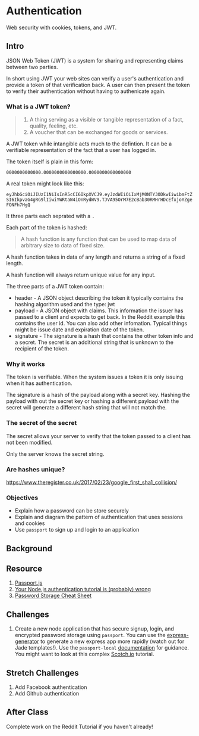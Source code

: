 # Authentication

Web security with cookies, tokens, and JWT.

## Intro

JSON Web Token (JWT) is a system for sharing and representing claims between
two parties.

In short using JWT your web sites can verify a user's authentication and
provide a token of that verification back. A user can then present the
token to verify their authentication without having to authenicate again.

### What is a JWT token?

> 1. A thing serving as a visible or tangible representation of a fact,
> quality, feeling, etc.
> 2. A voucher that can be exchanged for goods or services.

A JWT token while intangible acts much to the defintion. It can be a
verifiable representation of the fact that a user has logged in.

The token itself is plain in this form:

`0000000000000.0000000000000000.0000000000000000`

A real token might look like this:

`eyJhbGciOiJIUzI1NiIsInR5cCI6IkpXVCJ9.eyJzdWIiOiIxMjM0NTY3ODkwIiwibmFtZSI6IkpvaG4gRG9lIiwiYWRtaW4iOnRydWV9.TJVA95OrM7E2cBab30RMHrHDcEfxjoYZgeFONFh7HgQ`

It three parts each seprated with a `.`

Each part of the token is hashed:

> A hash function is any function that can be used to map data of arbitrary size to data of fixed size.

A hash function takes in data of any length and returns a string of a fixed length.

A hash function will always return unique value for any input.

The three parts of a JWT token contain:

- header - A JSON object describing the token it typically contains the hashing
algorithm used and the type: jwt
- payload - A JSON object with claims. This information the issuer has passed to
a client and expects to get back. In the Reddit example this contains the user
id. You can also add other infomation. Typical things might be issue date and
expiration date of the token.
- signature - The signature is a hash that contains the other token info and
a secret. The secret is an additional string that is unknown to the recipient
of the token.

### Why it works

The token is verifiable. When the system issues a token it is only issuing
when it has authentication.

The signature is a hash of the payload along with a secret key. Hashing the
payload with out the secret key or hashing a different payload with the
secret will generate a different hash string that will not match the.

### The secret of the secret

The secret allows your server to verify that the token passed to a client
has not been modified.

Only the server knows the secret string.

### Are hashes unique?

https://www.theregister.co.uk/2017/02/23/google_first_sha1_collision/

### Objectives

* Explain how a password can be store securely
* Explain and diagram the pattern of authentication that uses sessions and cookies
* Use `passport` to sign up and login to an application

## Background



## Resource

1. [Passport.js](http://passportjs.org/)
1. [Your Node.js authentication tutorial is (probably) wrong](https://hackernoon.com/your-node-js-authentication-tutorial-is-wrong-f1a3bf831a46)
1. [Password Storage Cheat Sheet](https://www.owasp.org/index.php/Password_Storage_Cheat_Sheet)

## Challenges

1. Create a new node application that has secure signup, login, and encrypted password storage using `passport`. You can use the [express-generator](https://expressjs.com/en/starter/generator.html) to generate a new express app more rapidly (watch out for Jade templates!). Use the `passport-local` [documentation](https://github.com/jaredhanson/passport-local) for guidance. You might want to look at this complex [Scotch.io](https://scotch.io/tutorials/easy-node-authentication-setup-and-local) tutorial.

## Stretch Challenges

1. Add Facebook authentication
1. Add Github authentication

## After Class

Complete work on the Reddit Tutorial if you haven't already!
